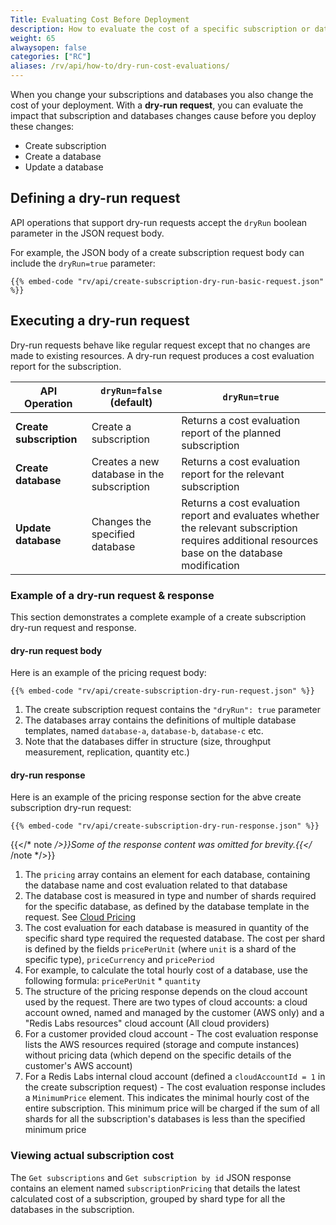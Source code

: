 ```yaml
---
Title: Evaluating Cost Before Deployment
description: How to evaluate the cost of a specific subscription or database without changing existing resources.
weight: 65
alwaysopen: false
categories: ["RC"]
aliases: /rv/api/how-to/dry-run-cost-evaluations/
---
```

When you change your subscriptions and databases you also change the cost of your deployment.
With a **dry-run request**, you can evaluate the impact that subscription and databases changes cause before you deploy these changes:

- Create subscription
- Create a database
- Update a database

## Defining a dry-run request

API operations that support dry-run requests accept the `dryRun` boolean parameter in the JSON request body.

For example, the JSON body of a create subscription request body can include the `dryRun=true` parameter:


```shell
{{% embed-code "rv/api/create-subscription-dry-run-basic-request.json" %}}
```

## Executing a dry-run request

Dry-run requests behave like regular request except that no changes are made to existing resources.
A dry-run request produces a cost evaluation report for the subscription.

| API Operation | `dryRun=false` (default) | `dryRun=true` |
|---|---|---|
| **Create subscription** | Create a subscription | Returns a cost evaluation report of the planned subscription |
| **Create database** | Creates a new database in the subscription | Returns a cost evaluation report for the relevant subscription |
| **Update database** | Changes the specified database | Returns a cost evaluation report and evaluates whether the relevant subscription requires additional resources base on the database modification |


### Example of a dry-run request & response

This section demonstrates a complete example of a create subscription dry-run request and response. 

#### dry-run request body

Here is an example of the pricing request body:

```shell
{{% embed-code "rv/api/create-subscription-dry-run-request.json" %}}
```

1. The create subscription request contains the `"dryRun": true` parameter
2. The databases array contains the definitions of multiple database templates, named `database-a`,  `database-b`, `database-c` etc.
3. Note that the databases differ in structure (size, throughput measurement, replication, quantity etc.)

#### dry-run response

Here is an example of the pricing response section for the abve create subscription dry-run request:


```shell
{{% embed-code "rv/api/create-subscription-dry-run-response.json" %}}
```

{{</* note */>}}Some of the response content was omitted for brevity.{{</* /note */>}}

1. The `pricing` array contains an element for each database, containing the database name and cost evaluation related to that database
2. The database cost is measured in type and number of shards required for the specific database, as defined by the database template in the request. See [Cloud Pricing](https://redislabs.com/redis-enterprise-cloud/pricing)
3. The cost evaluation for each database is measured in quantity of the specific shard type required the requested database. The cost per shard is defined by the fields `pricePerUnit` (where `unit` is a shard of the specific type), `priceCurrency` and `pricePeriod`
4. For example, to calculate the total hourly cost of a database, use the following formula:  `pricePerUnit` * `quantity` 
5. The structure of the pricing response depends on the cloud account used by the request. There are two types of cloud accounts: a cloud account owned, named and managed by the customer (AWS only) and a "Redis Labs resources" cloud account (All cloud providers)
6. For a customer provided cloud account - The cost evaluation response lists the AWS resources required (storage and compute instances) without pricing data (which depend on the specific details of the customer's AWS account)
7. For a Redis Labs internal cloud account (defined a `cloudAccountId = 1` in the create subscription request) - The cost evaluation response includes a `MinimumPrice` element. This indicates the minimal hourly cost of the entire subscription. This minimum price will be charged if the sum of all shards for all the subscription's databases is less than the specified minimum price


### Viewing actual subscription cost

The `Get subscriptions` and `Get subscription by id` JSON response contains an element named `subscriptionPricing` that details the latest calculated cost of a subscription, grouped by shard type for all the databases in the subscription. 